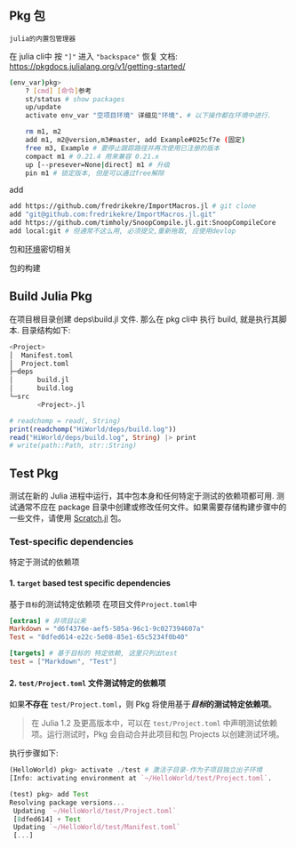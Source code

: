 ## Pkg 包
	julia的内置包管理器

在 julia cli中 按 `"]"` 进入 `"backspace"` 恢复
文档: https://pkgdocs.julialang.org/v1/getting-started/
```bash
(env_var)pkg>
	? [cmd] [命令]参考
	st/status # show packages	
	up/update
	activate env_var "空项目环境" 详细见"环境". # 以下操作都在环境中进行.

	rm m1, m2
	add m1, m2@version,m3#master, add Example#025cf7e (固定)
	free m3, Example # 要停止跟踪路径并再次使用已注册的版本
	compact m1 # 0.21.4 用来兼容 0.21.x
	up [--presever=None|direct] m1 # 升级
	pin m1 # 锁定版本, 但是可以通过free解除
```
add 
```bash
add https://github.com/fredrikekre/ImportMacros.jl # git clone
add "git@github.com:fredrikekre/ImportMacros.jl.git"
add https://github.com/timholy/SnoopCompile.jl.git:SnoopCompileCore
add local:git # 但通常不这么用, 必须提交,重新拖取, 应使用devlop

```

包和[环境](环境)密切相关

包的构建

## Build Julia Pkg
在项目根目录创建 deps\build.jl 文件. 那么在 pkg cli中 执行 build, 就是执行其脚本.
目录结构如下:
```bash
<Project>
│  Manifest.toml
│  Project.toml
├─deps
│      build.jl
│      build.log
└─src
       <Project>.jl
```
```julia
# readchomp = read(, String)
print(readchomp("HiWorld/deps/build.log"))
read("HiWorld/deps/build.log", String) |> print
# write(path::Path, str::String)
```
## Test Pkg
测试在新的 Julia 进程中运行，其中包本身和任何特定于测试的依赖项都可用.
测试通常不应在 package 目录中创建或修改任何文件。如果需要存储构建步骤中的一些文件，请使用 [Scratch.jl](https://github.com/JuliaPackaging/Scratch.jl) 包。
### Test-specific dependencies  
特定于测试的依赖项
#### 1. `target` based test specific dependencies  
基于`目标`的测试特定依赖项
在项目文件`Project.toml`中
```toml
[extras] # 非项目以来
Markdown = "d6f4376e-aef5-505a-96c1-9c027394607a"
Test = "8dfed614-e22c-5e08-85e1-65c5234f0b40"

[targets] # 基于目标的 特定依赖, 这里只列出test
test = ["Markdown", "Test"]
```
#### 2. `test/Project.toml` **文件测试特定的依赖项**
如果**不存在** `test/Project.toml`，则 Pkg 将使用基于***目标*的测试特定依赖项**。

>在 Julia 1.2 及更高版本中，可以在 `test/Project.toml` 中声明测试依赖项。运行测试时，Pkg 会自动合并此项目和包 Projects 以创建测试环境。
 
 执行步骤如下:
 ```julia
 (HelloWorld) pkg> activate ./test # 激活子目录-作为子项目独立出子环境
 [Info: activating environment at `~/HelloWorld/test/Project.toml`.

 (test) pkg> add Test
 Resolving package versions...
  Updating `~/HelloWorld/test/Project.toml`
  [8dfed614] + Test
  Updating `~/HelloWorld/test/Manifest.toml`
  [...]
 ```
